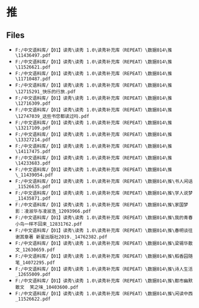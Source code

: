 # 推

## Files

- `F:/中文语料库/【01】读秀\读秀 1.0\读秀补充库（REPEAT）\数据014\推\11436497.pdf`
- `F:/中文语料库/【01】读秀\读秀 1.0\读秀补充库（REPEAT）\数据014\推\11526621.pdf`
- `F:/中文语料库/【01】读秀\读秀 1.0\读秀补充库（REPEAT）\数据014\推\11710487.pdf`
- `F:/中文语料库/【01】读秀\读秀 1.0\读秀补充库（REPEAT）\数据014\推\12715291_快乐的行旅.pdf`
- `F:/中文语料库/【01】读秀\读秀 1.0\读秀补充库（REPEAT）\数据014\推\12716309.pdf`
- `F:/中文语料库/【01】读秀\读秀 1.0\读秀补充库（REPEAT）\数据014\推\12747039_这些书您都读过吗.pdf`
- `F:/中文语料库/【01】读秀\读秀 1.0\读秀补充库（REPEAT）\数据014\推\13217109.pdf`
- `F:/中文语料库/【01】读秀\读秀 1.0\读秀补充库（REPEAT）\数据014\推\13327214.pdf`
- `F:/中文语料库/【01】读秀\读秀 1.0\读秀补充库（REPEAT）\数据014\推\14117475.pdf`
- `F:/中文语料库/【01】读秀\读秀 1.0\读秀补充库（REPEAT）\数据014\推\14233683.pdf`
- `F:/中文语料库/【01】读秀\读秀 1.0\读秀补充库（REPEAT）\数据014\推\_11439054.pdf`
- `F:/中文语料库/【01】读秀\读秀 1.0\读秀补充库（REPEAT）\数据014\推\书人闲话_11526635.pdf`
- `F:/中文语料库/【01】读秀\读秀 1.0\读秀补充库（REPEAT）\数据014\推\学人说梦_11435871.pdf`
- `F:/中文语料库/【01】读秀\读秀 1.0\读秀补充库（REPEAT）\数据014\推\家国梦影：凌淑华与凌淑浩_12093966.pdf`
- `F:/中文语料库/【01】读秀\读秀 1.0\读秀补充库（REPEAT）\数据014\推\我的青春小鸟一样不回来_12831762.pdf`
- `F:/中文语料库/【01】读秀\读秀 1.0\读秀补充库（REPEAT）\数据014\推\春明谈往  谢其章著 新星出版社2019._14762382.pdf`
- `F:/中文语料库/【01】读秀\读秀 1.0\读秀补充库（REPEAT）\数据014\推\梁锡华散文_12630659.pdf`
- `F:/中文语料库/【01】读秀\读秀 1.0\读秀补充库（REPEAT）\数据014\推\稻香园随笔_14072295.pdf`
- `F:/中文语料库/【01】读秀\读秀 1.0\读秀补充库（REPEAT）\数据014\推\诗人生活_12655009.pdf`
- `F:/中文语料库/【01】读秀\读秀 1.0\读秀补充库（REPEAT）\数据014\推\都市幽默散文  笑之味_10403600.pdf`
- `F:/中文语料库/【01】读秀\读秀 1.0\读秀补充库（REPEAT）\数据014\推\闲读中西_11526622.pdf`
